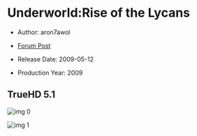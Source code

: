 # Underworld:Rise of the Lycans

* Author: aron7awol

* [Forum Post](https://www.avsforum.com/threads/bass-eq-for-filtered-movies.2995212/post-58307078)

* Release Date: 2009-05-12
* Production Year: 2009

## TrueHD 5.1

![img 0](https://i.imgur.com/o9TKIZG.jpg)

![img 1](https://i.imgur.com/IQmzSQf.png)

